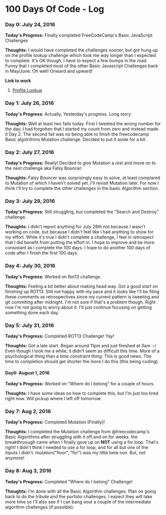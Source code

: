 # 100 Days Of Code - Log
### Day 0: July 24, 2016

**Today's Progress:** Finally completed FreeCodeCamp's Basic JavaScript Challenges

**Thoughts:** I would have completed the challenges sooner, but got hung up on the profile lookup challenge which took me way longer than I expected to complete. It's OK though, I have to expect a few bumps in the road. Funny that I completed most of the other Basic Javascript Challenges back in May/June. Oh well! Onward and upward!

**Link to work**
1. [Profile Lookup](https://www.freecodecamp.com/challenges/profile-lookup)

### Day 1: July 26, 2016

**Today's Progress:** Actually, Yesterday's progress. Long story.

**Thoughts:** Well at least two fails today. First I tweeted the wrong number for the day. I had forgotten that I started my count from zero and instead made it Day 2. The second fail was no being able to  finish the freecodecamp Basic algolrithms Mutation challenge. Decided to put it aside for a bit.


### Day 2: July 27, 2016

**Today's Progress:** Really! Decided to give Mutation a rest and move on to the next challenge aka Falsy Bouncer.

**Thoughts:** Falsy Bouncer was surprisingly easy to solve, at least complared to Mutation of which I haven't solved yet. I'll revisit Mutation later. For now I think I'll try to complete the other challenges in the basic Algorithm section.

### Day 3: July 29, 2016

**Today's Progress:** Still struggling, but completed the "Search and Destroy" challenge.

**Thoughts:** I didn't report anything for July 28th not because I wasn't working on code, but because I didn't feel like I had anything to show for my effort. While it's true I didn't complete a challenge, I feel in retrospect that I did benefit from putting the effort in. I hope to improve and be more consistant as I complete the 100 days. I hope to do another 100 days of code after I finish the first 100 days.

### Day 4: July 30, 2016

**Today's Progress:** Worked on Rot13 challenge.

**Thoughts:** Feeling a bit better about making head way. Got a good start on finishing up ROT13. Still not happy with my pace and it looks like I'll be filing these comments as retrospectives since my current pattern is tweeting and git commiting after midnight. I'm not sure if that's a problem though. Right now I'm not going to worry about it. I'll just continue focusing on getting something done each day.


### Day 5: July 31, 2016

**Today's Progress:** Completed ROT13 Challenge! Yay!

**Thoughts:** Got a late start. Began around 11pm and just finished at 3am :-/ Even though I took me a while, it didn't seem as difficult this time. More of a psychological thing than a time constraint thing. This is good news. The time to completion should get shorter the more I do this (this being coding).

#### Day6: August 1, 2016

**Today's Progress:** Worked on "Where do I belong" for a couple of hours.

**Thoughts:** I have some ideas on how to complete this, but I'm just too tired right now. Will pickup where I left off tomorrow.


### Day 7: Aug 2, 2016

**Today's Progress:** Completed Mutation (Finally)!

**Thoughts:** I completed the Mutation challenge from @freecodecamp's Basic Algorithms after struggling with it off and on for weeks. the breakthroough came when I finally gsve up on **NOT** using a for loop. That's right! I didn't think I needed to use a for loop, and for all but one of the inputs I didn't. mutation("floor", "for") was my little bete noir. But, not anymore!


### Day 8: Aug 3, 2016

**Today's Progress:** Completed "Where do I belong" Challenge!

**Thoughts:** I'm done with all the Basic Algorithm challenges. Plan on going back to do the tribute and the porfolio challenges. I expect they will take more time so I'll  also see if I can bang oout a couple of the intermediate algorithm challenges (if possible).
